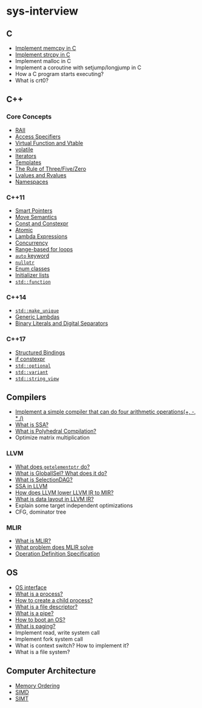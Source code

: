 # sys-interview

## C

- [Implement memcpy in C](./c/README.md#implement-memcpy)
- [Implement strcpy in C](./c/README.md#implement-strcpy)
- Implement malloc in C
- Implement a coroutine with setjump/longjump in C
- How a C program starts executing?
- What is crt0?

## C++

### Core Concepts

- [RAII](./cpp/README.md#raii)
- [Access Specifiers](./cpp/README.md#access-specifiers)
- [Virtual Function and Vtable](./cpp/README.md#virtual-function-and-vtable)
- [volatile](./cpp/README.md#volatile)
- [Iterators](./cpp/README.md#iterators)
- [Templates](./cpp/README.md#templates)
- [The Rule of Three/Five/Zero](./cpp/README.md#the-rule-of-threefivezero)
- [Lvalues and Rvalues](./cpp/README.md#lvalues-and-rvalues)
- [Namespaces](./cpp/README.md#namespaces)

### C++11

- [Smart Pointers](./cpp/README.md#smart-pointers)
- [Move Semantics](./cpp/README.md#move-semantics)
- [Const and Constexpr](./cpp/README.md#const-and-constexpr)
- [Atomic](./cpp/README.md#atomic)
- [Lambda Expressions](./cpp/README.md#lambda-expressions)
- [Concurrency](./cpp/README.md#concurrency)
- [Range-based for loops](./cpp/README.md#range-based-for-loops)
- [`auto` keyword](./cpp/README.md#auto-keyword)
- [`nullptr`](./cpp/README.md#nullptr)
- [Enum classes](./cpp/README.md#enum-classes)
- [Initializer lists](./cpp/README.md#initializer-lists)
- [`std::function`](./cpp/README.md#stdfunction)

### C++14

- [`std::make_unique`](./cpp/README.md#stdmake_unique)
- [Generic Lambdas](./cpp/README.md#generic-lambdas)
- [Binary Literals and Digital Separators](./cpp/README.md#binary-literals-and-digit-separators)

### C++17

- [Structured Bindings](./cpp/README.md#structured-bindings)
- [if constexpr](./cpp/README.md#if-constexpr)
- [`std::optional`](./cpp/README.md#stdoptional)
- [`std::variant`](./cpp/README.md#stdvariant)
- [`std::string_view`](./cpp/README.md#stdstring_view)

## Compilers

- [Implement a simple compiler that can do four arithmetic operations(+, -, * /)](./compilers/README.md#implement-a-compiler-with-four-arithmetic-operations)
- [What is SSA?](./compilers/README.md#SSA)
- [What is Polyhedral Compilation?](./compilers/README.md#polyhedral-compilation)
- Optimize matrix multiplication

### LLVM

- [What does `getelementptr` do?](./compilers/llvm/README.md#getelementptr)
- [What is GlobalISel? What does it do?](./compilers/llvm/README.md#globalisel)
- [What is SelectionDAG?](./compilers/llvm/README.md#selectiondag)
- [SSA in LLVM](./compilers/llvm/README.md#ssa-in-llvm)
- [How does LLVM lower LLVM IR to MIR?](./compilers/llvm/README.md#how-does-llvm-lower-llvm-ir-to-mir)
- [What is data layout in LLVM IR?](./compilers/llvm/README.md#data-layout)
- Explain some target independent optimizations
- CFG, dominator tree

### MLIR

- [What is MLIR?](./compiles/mlir/README.md#what-is-mlir)
- [What problem does MLIR solve](./compilers/mlir/README.md#what-problem-does-mlir-solve)
- [Operation Definition Specification](./compilers/mlir/README.md#operation-definition-specification)

## OS

- [OS interface](./os/README.md#os-interface)
- [What is a process?](./os/README.md#what-is-a-process)
- [How to create a child process?](./os/README.md#how-to-create-a-child-process)
- [What is a file descriptor?](./os/README.md#what-is-a-file-descriptor)
- [What is a pipe?](./os/README.md#what-is-a-pipe)
- [How to boot an OS?](./os/README.md#how-to-boot-an-os)
- [What is paging?](./os/README.md#what-is-paging)
- Implement read, write system call
- Implement fork system call
- What is context switch? How to implement it?
- What is a file system?

## Computer Architecture

- [Memory Ordering](./arch/README.md#memory-ordering)
- [SIMD](./arch/README.md#simd)
- [SIMT](./arch/README.md#simt)
